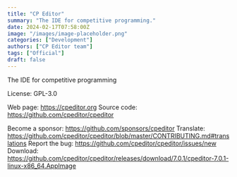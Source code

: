 ```yaml
---
title: "CP Editor"
summary: "The IDE for competitive programming."
date: 2024-02-17T07:58:00Z
image: "/images/image-placeholder.png"
categories: ["Development"]
authors: ["CP Editor team"]
tags: ["Official"]
draft: false
---
```


The IDE for competitive programming

License: GPL-3.0

Web page: <https://cpeditor.org>
Source code: <https://github.com/cpeditor/cpeditor>

Become a sponsor: <https://github.com/sponsors/cpeditor>
Translate: <https://github.com/cpeditor/cpeditor/blob/master/CONTRIBUTING.md#translations>
Report the bug: <https://github.com/cpeditor/cpeditor/issues/new>
Download: <https://github.com/cpeditor/cpeditor/releases/download/7.0.1/cpeditor-7.0.1-linux-x86_64.AppImage>
